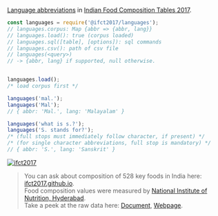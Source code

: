 [Language abbreviations] in [Indian Food Composition Tables 2017].

```javascript
const languages = require('@ifct2017/languages');
// languages.corpus: Map {abbr => {abbr, lang}}
// languages.load(): true (corpus loaded)
// languages.sql([table], [options]): sql commands
// languages.csv(): path of csv file
// languages(<query>)
// -> {abbr, lang} if supported, null otherwise.


languages.load();
/* load corpus first */

languages('mal.');
languages('Mal');
// { abbr: 'Mal.', lang: 'Malayalam' }

languages('what is s.?');
languages('S. stands for?');
/* (full stops must immediately follow character, if present) */
/* (for single character abbreviations, full stop is mandatory) */
// { abbr: 'S.', lang: 'Sanskrit' }
```


[![ifct2017](http://ninindia.org/images/ifct_2017.png)](https://www.npmjs.com/package/ifct2017)
> You can ask about composition of 528 key foods in India here: [ifct2017.github.io].<br>
> Food composition values were measured by [National Institute of Nutrition, Hyderabad].<br>
> Take a peek at the raw data here: [Document], [Webpage].

[Indian Food Composition Tables 2017]: http://ifct2017.com/
[Language abbreviations]: https://github.com/ifct2017/languages/blob/master/index.csv
[ifct2017.github.io]: https://ifct2017.github.io
[National Institute of Nutrition, Hyderabad]: http://www.ninindia.org
[Document]: https://docs.google.com/spreadsheets/d/1NrdVtCYtmxooVtdGj9UQOPR7l4HIJc9qeI7BNoytGhI/edit?usp=sharing
[Webpage]: https://docs.google.com/spreadsheets/d/e/2PACX-1vTrDSLb2ABbFM8v7QVXqVR0QV7ha58ZJS3Kw6RmtgcwaN6GjNv_hfEZ3K-NqACpT9sIyv7oFysY6z_p/pubhtml
